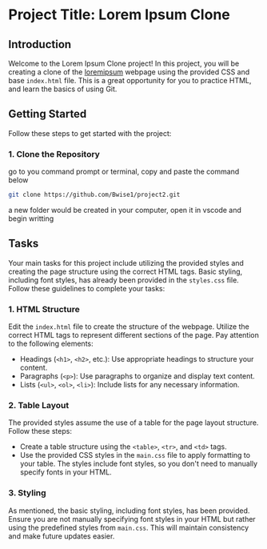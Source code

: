 # Project Title: Lorem Ipsum Clone

## Introduction

Welcome to the Lorem Ipsum Clone project! In this project, you will be creating a clone of the [loremipsum](https://www.lipsum.com/) webpage using the provided CSS and base `index.html` file. This is a great opportunity for you to practice HTML, and learn the basics of using Git.

## Getting Started

Follow these steps to get started with the project:

### 1. Clone the Repository

go to you command prompt or terminal, copy and paste the command below

```bash
git clone https://github.com/Bwise1/project2.git
```

a new folder would be created in your computer, open it in vscode and begin writting

## Tasks

Your main tasks for this project include utilizing the provided styles and creating the page structure using the correct HTML tags. Basic styling, including font styles, has already been provided in the `styles.css` file. Follow these guidelines to complete your tasks:

### 1. HTML Structure

Edit the `index.html` file to create the structure of the webpage. Utilize the correct HTML tags to represent different sections of the page. Pay attention to the following elements:

- Headings (`<h1>`, `<h2>`, etc.): Use appropriate headings to structure your content.
- Paragraphs (`<p>`): Use paragraphs to organize and display text content.
- Lists (`<ul>`, `<ol>`, `<li>`): Include lists for any necessary information.

### 2. Table Layout

The provided styles assume the use of a table for the page layout structure. Follow these steps:

- Create a table structure using the `<table>`, `<tr>`, and `<td>` tags.
- Use the provided CSS styles in the `main.css` file to apply formatting to your table. The styles include font styles, so you don't need to manually specify fonts in your HTML.

### 3. Styling

As mentioned, the basic styling, including font styles, has been provided. Ensure you are not manually specifying font styles in your HTML but rather using the predefined styles from `main.css`. This will maintain consistency and make future updates easier.
